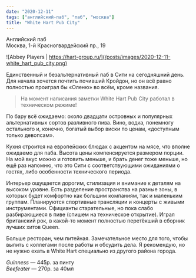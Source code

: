 ```yaml
---
date: "2020-12-11"
tags: ["английский-паб", "паб", "москва"]
title: "White Hart Pub City"
---
```


Английский паб\
Москва, 1-й Красногвардейский пр., 19

![Abbey Players | https://hart-group.ru/](/posts/images/2020-12-11-white_hart_pub_city.png)


Единственный и безальтернативный паб в Сити на сегодняшний день. Для начала хочется почтить почивший Кройдон, но он всё равно полностью проиграл бы «Оленю» во всём, кроме названия.

<!--more-->

> На момент написания заметки White Hart Pub City работал в техническом режиме!

По бару всё ожидаемо: около двадцати островных и популярных альтернативных сортов разливного пива. Вино, водка, понемногу остального и, конечно, богатый выбор виски по ценам, «доступным только девопсам».

Кухня строится на европейских блюдах с акцентом на мясе, что вполне ожидаемо для паба. Высота цены компенсируется размером порции. На мой вкус можно и готовить меньше, и брать денег тоже меньше, но ещё раз напомню, что это Сити с соответствующими ожиданиями о гостях, либо особенности технического периода.

Интерьер ощущается дорогим, стилизация и внимание к деталям на высоком уровне. Есть разделение пространства на разные зоны, в которых будет комфортно как большим компаниям, так и маленьким группам. Планируются спортивные трансляции и концерты с живыми инструментами. Официанты старательные, но пока слабо разбирающиеся в пиве (спишем на техническое открытие). Играл британский рок, в какой-то момент полностью перетёкший в сборник лучших хитов Queen.

Больше ресторан, чем питейная. Замечательное место для того, чтобы выпить с коллегами после работы и обсудить дела. Я рекомендую, но не нужно ехать в White Hart специально из другого района города.


_Guinness_ — 445р. за пинту\
_Beefeater_ — 270р. за 40мл